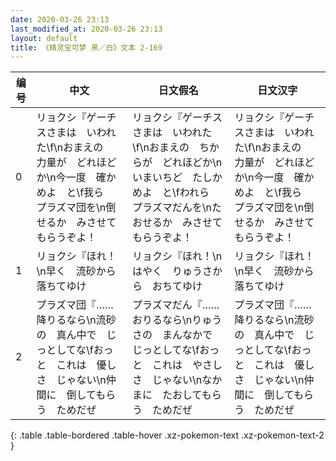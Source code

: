 ```yaml
---
date: 2020-03-26 23:13
last_modified_at: 2020-03-26 23:13
layout: default
title: 《精灵宝可梦 黑／白》文本 2-169
---
```

| 编号 | 中文 | 日文假名 | 日文汉字 |
| ---- | ---- | ---- | --- |
| 0 | リョクシ『ゲーチスさまは　いわれた\f\nおまえの　力量が　どれほどか\n今一度　確かめよ　と\f我ら　プラズマ団を\n倒せるか　みさせて　もらうぞよ！ | リョクシ『ゲーチスさまは　いわれた\f\nおまえの　ちからが　どれほどか\nいまいちど　たしかめよ　と\fわれら　プラズマだんを\nたおせるか　みさせて　もらうぞよ！ | リョクシ『ゲーチスさまは　いわれた\f\nおまえの　力量が　どれほどか\n今一度　確かめよ　と\f我ら　プラズマ団を\n倒せるか　みさせて　もらうぞよ！ |
| 1 | リョクシ『ほれ！\n早く　流砂から　落ちてゆけ | リョクシ『ほれ！\nはやく　りゅうさから　おちてゆけ | リョクシ『ほれ！\n早く　流砂から　落ちてゆけ |
| 2 | プラズマ団『……降りるなら\n流砂の　真ん中で　じっとしてな\fおっと　これは　優しさ　じゃない\n仲間に　倒してもらう　ためだぜ | プラズマだん『……おりるなら\nりゅうさの　まんなかで　じっとしてな\fおっと　これは　やさしさ　じゃない\nなかまに　たおしてもらう　ためだぜ | プラズマ団『……降りるなら\n流砂の　真ん中で　じっとしてな\fおっと　これは　優しさ　じゃない\n仲間に　倒してもらう　ためだぜ |
{: .table .table-bordered .table-hover .xz-pokemon-text .xz-pokemon-text-2 }